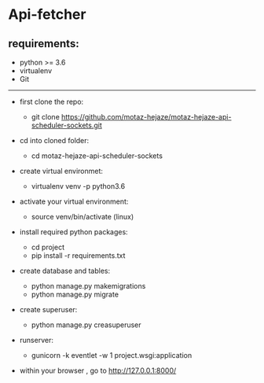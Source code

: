 # Api-fetcher

requirements:
-----------------
  - python >= 3.6
  - virtualenv
  - Git
------------------

* first clone the repo:
  - git clone https://github.com/motaz-hejaze/motaz-hejaze-api-scheduler-sockets.git


* cd into cloned folder:
  - cd motaz-hejaze-api-scheduler-sockets

* create virtual environmet:
  - virtualenv venv -p python3.6
  
* activate your virtual environment:
  - source venv/bin/activate (linux)

* install required python packages:
  - cd project
  - pip install -r requirements.txt

* create database and tables:
  - python manage.py makemigrations
  - python manage.py migrate

* create superuser:
  - python manage.py creasuperuser

* runserver:
  - gunicorn -k eventlet -w 1 project.wsgi:application

* within your browser , go to http://127.0.0.1:8000/
